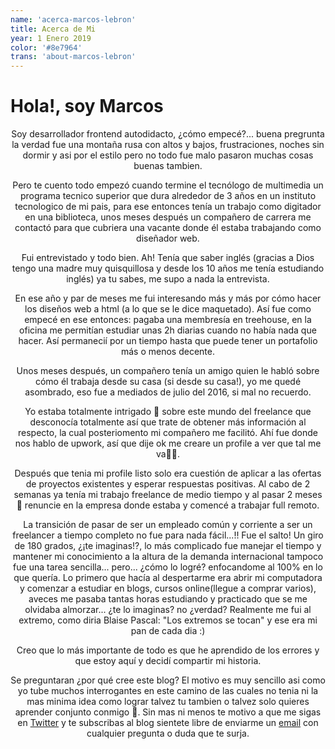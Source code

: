 ```yaml
---
name: 'acerca-marcos-lebron'
title: Acerca de Mi
year: 1 Enero 2019
color: '#8e7964'
trans: 'about-marcos-lebron'
---
```


# Hola!, soy Marcos
<image-responsive imageURL="marcos-lebron.png" style="text-align:center" width="10%" alt="Foto de donde se ve la cara de marcos lebron"/>

Soy desarrollador frontend autodidacto, ¿cómo empecé?... buena pregrunta la verdad fue una montaña rusa con altos y bajos, frustraciones, noches sin dormir y asi por el estilo pero no todo fue malo pasaron muchas cosas buenas tambien.

Pero te cuento todo empezó cuando termine el tecnólogo de multimedia un programa tecnico superior que dura alrededor de 3 años en un instituto tecnologico de mi pais, para ese entonces tenía un trabajo como digitador en una biblioteca, unos meses después un compañero de carrera me contactó para que cubriera una vacante donde él estaba trabajando como diseñador web. 

Fui entrevistado y todo bien. Ah! Tenía que saber inglés (gracias a Dios tengo una madre muy quisquillosa y desde los 10 años me tenía estudiando inglés) ya tu sabes, me supo a nada la entrevista.

En ese año y par de meses me fui interesando más y más por cómo hacer los diseños web a html (a lo que se le dice maquetado). Así fue como empecé en ese entonces: pagaba una membresía en treehouse, en la oficina me permitían estudiar unas 2h diarias cuando no había nada que hacer. Así permanecií por un tiempo hasta que puede tener un portafolio más o menos decente. 

Unos meses después, un compañero tenía un amigo quien le habló sobre cómo él trabaja desde su casa (si desde su casa!), yo me quedé asombrado, eso fue a mediados de julio del 2016, si mal no recuerdo. 

Yo estaba totalmente intrigado 🧐 sobre este mundo del freelance que desconocía totalmente así que trate de obtener más información al respecto, la cual posteriomento mi compañero me facilitó. Ahí fue donde nos hablo de upwork, así que  dije ok me creare un profile a ver que tal me va👨‍🔬.

Después que tenia mi profile listo solo era cuestión de aplicar a las ofertas de proyectos existentes y esperar respuestas positivas. Al cabo de 2 semanas ya tenía mi trabajo freelance de medio tiempo y al pasar 2 meses 🎯 renuncie en la empresa donde estaba y comencé a trabajar full remoto.

La transición de pasar de ser un empleado común y corriente a ser un freelancer a tiempo completo no fue para nada fácil...!! Fue el salto! Un giro de 180 grados, ¿¡te imaginas!?, lo más complicado fue manejar el tiempo y mantener mi conocimiento a la altura de la demanda internacional tampoco fue una tarea sencilla... pero... ¿cómo lo logré? enfocandome al 100% en lo que quería. Lo primero que hacía al despertarme era abrir mi computadora y comenzar a estudiar en blogs, cursos online(llegue a comprar varios), aveces me pasaba tantas horas estudiando y practicado que se me olvidaba almorzar... ¿te lo imaginas? no ¿verdad? Realmente me fui al extremo, como diria Blaise Pascal: "Los extremos se tocan" y ese era mi pan de cada dia :) 

Creo que lo más importante de todo es que he aprendido de los errores y que estoy aquí y decidí compartir mi historia. 

Se preguntaran ¿por qué cree este blog? El motivo es muy sencillo asi como yo tube muchos interrogantes en este camino de las cuales no tenia ni la mas minima idea como lograr talvez tu tambien o talvez solo quieres aprender conjunto conmigo 🚀. Sin mas ni menos te motivo a que me sigas en [Twitter](https://twitter.com/lebronmarcos) y te subscribas al blog sientete libre de enviarme un [email](mailto:lebron.marcos@gmail.com) con cualquier pregunta o duda que te surja.

